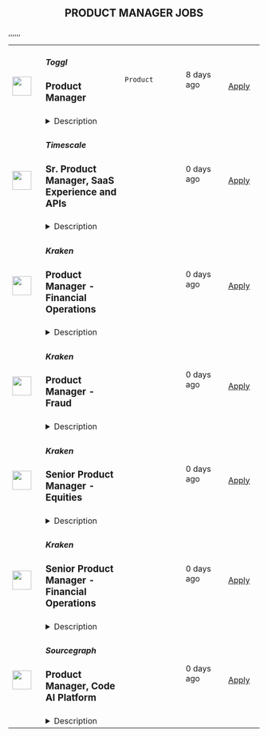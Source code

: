 <div align="center"><h2>PRODUCT MANAGER JOBS</h2></div><table><tr>
                <td width="100" height="100" rowspan="2">
                    <img src="https://wwr-pro.s3.amazonaws.com/logos/0074/7274/logo.gif" width="38px" height="auto">
                </td>
                <td width="300">
                    <h5>Toggl</h5>
                    <h3> Product Manager</h3>
                </td>
                <td width="300">
                    <code>Product</code>
                </td>
                <td width="200">
                <text>8 days ago</text>
                </td>
                <td width="100" rowspan="2">
                <a href="https://weworkremotely.com/remote-jobs/toggl-product-manager-3" align="right" target="_blank">Apply</a>
                </td>
            </tr>
            <tr>
                <td colspan="3">
                <details><summary>Description</summary>
                <img src="https://we-work-remotely.imgix.net/logos/0074/7274/logo.gif?ixlib=rails-4.0.0&w=50&h=50&dpr=2&fit=fill&auto=compress" />

<p>
  <strong>Headquarters:</strong> Tallinn, Estonia
    <br /><strong>URL:</strong> <a href="https://toggl.com/jobs/">https://toggl.com/jobs/</a>
</p>

<div>
<br>We are looking for a dedicated and passionate Product Manager who knows what it takes to scale-up a product used by millions of users all around the world.<br><br>
</div><div>
<br>The salary for this position is <strong>€55,000</strong> annually and we are committed to reviewing salaries every year based on company and individual performance.<br><br>
</div><div>
<br>You can work <strong>from anywhere in the world as long as your main location has ~4 hours overlap with the UTC+3 time zone.<br></strong><br>
</div><div>
<strong><br>About the Team<br></strong><br>
</div><div>We are a global team of 130+ awesome people working from over 40 countries around the globe. We hire globally, you work locally - in the heart of London, a beach outside of São Paulo, or a quiet village near Florence, the choice is yours. Every few months we travel to meet up somewhere in the world and spend some quality time together. We place a huge amount of trust in our people, and we measure the outcomes rather than the work itself. Our values fuel our results.<br><br>
</div><div>
<strong><br>The Role<br></strong><br>
</div><div>As a Product Manager in Toggl, you will play a critical role in one of the cross-functional teams within Toggl Track.</div><div>
<br>Your main responsibilities will be:</div><ul>
<li>Conducting user research, collecting and analyzing data, and deriving insights to inform product decisions and iterations</li>
<li>Translating customer needs and business requirements into clear and actionable user stories, product specifications, and wireframes</li>
<li>Working with developers and designers in the cross-functional team on conceptualizing your findings into deliverable iterations</li>
<li>Building and prioritizing the roadmap of a particular area of Toggl Track that you will be responsible for</li>
<li>Staying up-to-date with industry trends and competitor offerings</li>
</ul><div>
<strong><br>About You<br></strong><br>
</div><div>You will fit in well with our team if you:</div><ul>
<li>You have hands on agile experience with building SaaS products</li>
<li>You are a good team player, cooperative and can resolve potential conflicts productively</li>
<li>You have a healthy obsession with user journeys, product design and development</li>
<li>You are data-informed, have experience in setting up metrics to forecast and measure the impact of released features</li>
<li>You enjoy experimentation, know how to iterate quickly, knowing when to go deep with user research or A/B testing and when to rely on your product sense</li>
<li>You love collaborating with people from all disciplines, always try to look at the big picture and want to take ownership of your work</li>
<li>You are flexible, proactive and speak up when you see something wrong</li>
<li>You like transparency, openness, and asking questions, with excellent written and verbal English communication skills</li>
</ul><div><strong><br>Benefits</strong></div><ul>
<li>Freedom to choose when and how much you work - we only measure results</li>
<li>24 days of paid time off a year, plus your local holidays</li>
<li>In-person meetups for team-building (expenses covered)</li>
<li>4-6 weeks paid sabbatical (depending on the tenure)</li>
<li>Laptop budget up to €2,500 and it renews every 3 years</li>
<li>€2,000 budget to set up your home office, and additional €300 every year after 3 years of tenure</li>
<li>€250 per month for co-working space membership and/or internet service at home</li>
<li>€4,000 per year contribution to use for training, workshops, and conferences</li>
<li>€2,000 per year contribution for any equipment or services to improve and/or maintain your physical and mental health</li>
<li>Support for buying tools you need for doing your best work (even eyeglasses if you need a new pair)</li>
</ul>

<p><strong>To apply:</strong> <a href="https://weworkremotely.com/remote-jobs/toggl-product-manager-3">https://weworkremotely.com/remote-jobs/toggl-product-manager-3</a></p>

                </details>
                </td>
            </tr>,<tr>
                <td width="100" height="100" rowspan="2">
                    <img src="https://weworkremotely.com/assets/IsotypeV2-1ebe3dd57673f3e8d02b7490bc0faaef55d6a95d3a4aaf17298bd3ed503ae7fe.svg" width="38px" height="auto">
                </td>
                <td width="300">
                    <h5>LeadSimple, Inc.</h5>
                    <h3> Product Manager</h3>
                </td>
                <td width="300">
                    <code>Product</code>
                </td>
                <td width="200">
                <text>16 days ago</text>
                </td>
                <td width="100" rowspan="2">
                <a href="https://weworkremotely.com/remote-jobs/leadsimple-inc-product-manager" align="right" target="_blank">Apply</a>
                </td>
            </tr>
            <tr>
                <td colspan="3">
                <details><summary>Description</summary>
                

<p>
  <strong>Headquarters:</strong> Washington State, U.S.A.
    <br /><strong>URL:</strong> <a href="https://www.leadsimple.com/careers">https://www.leadsimple.com/careers</a>
</p>

<div>🚀 Want to join a team of A-players in an exciting, high-growth, entrepreneurial environment?</div><div><br></div><div>We’re a fast-growing team solving big problems in the property management industry. Bootstrapped and profitable since 2013, we're passionate about helping small businesses simplify growth, streamline operations, and deliver a great customer experience at scale.</div><div><br></div><div>Our products provide a powerful foundation for property management companies to take their businesses to the next level. Thousands of property managers rely on us for their day-to-day operations and we’re only getting started.<br><br>
</div><div>We want to increase the throughput of great ideas through the organization and into customers’ hands. We are driven, disciplined, clear-eyed about tradeoffs, and committed to moving fast <em>without</em> breaking things. Your mission, should you choose to accept it, is to maximize the value we’re delivering to customers, by discovering and validating the best approach to each problem, and designing a great solution we can build in a short amount of time. We follow the <a href="https://basecamp.com/shapeup">Shape Up Process</a>, with influences from Marty Cagan (Silicon Valley Product Group) and the Lean Startup movement. If this excites you, let’s talk!<br><br>
</div><div>
<br><strong>Role Summary <br></strong><br>
</div><div>The Product Manager’s primary mission is to help ensure that we deliver valuable solutions to customers. They lead discovery and delivery on prioritized problems, working closely with design, engineering, success, sales, and marketing to craft high impact features and customer experiences. They work in an empowered and collaborative environment to define scope, meet timelines and achieve business results. They contribute to defining the product vision, mentoring the team, improving approaches for product discovery, and ensuring that the product supports the company’s overall strategy and goals.</div><div>
<br><br><strong>Ideal Candidate Has Experience In<br></strong><br>
</div><div>
<strong><br>Discovery<br></strong><br>
</div><ul>
<li>Customer Interviews (Problem interviews, Solution interviews, Usability Testing)</li>
<li>Customer Journey Maps</li>
<li>Use Cases</li>
<li>Customer Segmentation</li>
<li>User Story Mapping</li>
</ul><div><br></div><div><strong>Frameworks &amp; Mental Models</strong></div><ul>
<li>Opportunity Solution Trees</li>
<li>Problem space vs. Solution space</li>
<li>Design Thinking</li>
<li>JTBD + 4 Forces</li>
<li>Magic Moments</li>
<li>Business Model Canvas</li>
<li>BJ Fogg Behavior Model</li>
<li>MECE</li>
</ul><div><br></div><div><strong>Systems Thinking</strong></div><ul>
<li>Leading vs Lagging Indicators</li>
<li>Funnels</li>
<li>Behavioral Loops</li>
<li>Unit Economics</li>
<li>Bottlenecks &amp; Constraints</li>
</ul><div><br></div><div><strong>Prioritization</strong></div><ul>
<li>Identifies biggest risks</li>
<li>Categorizes risks into Viable, Valuable, Feasible, Usable</li>
<li>Quickly answers Critical Questions</li>
</ul><div><br></div><div><strong>Prototyping</strong></div><ul>
<li>Facilitates Workshops</li>
<li>Mockups</li>
<li>Design Sprints</li>
<li>Collaborates well with Designers &amp; Engineers</li>
</ul><div><br></div><div><strong>Experimentation</strong></div><ul>
<li>Experiment Design &amp; Failure Criteria</li>
<li>Feature Flags</li>
<li>Alpha/Beta Release Cycles</li>
</ul><div><br></div><div><strong>Data &amp; Technical Skills</strong></div><ul>
<li>Cohort Analysis</li>
<li>SQL</li>
<li>Data Analysis</li>
<li>Events (Segment.io)</li>
<li>Formulas &amp; Calculations</li>
</ul><div><br></div><div>
<br><strong>Expectations for your first 90 days:<br></strong><br>
</div><ul>
<li>Develop a solid grasp of our product lines, feature sets, value proposition, business model, pricing, product development process, and document this for the benefit of future product team members.</li>
<li>Can articulate our target customers, product areas and business model</li>
<li>Listens to or conducts 10 customer interviews</li>
<li>Updates Employee Onboarding Process</li>
<li>Become an authority on your product area, its current capabilities, customer problems, and begins shaping solutions.</li>
<li>Shaped 3 pitches to product area</li>
<li>Develop product pitches for the current quarter and lead Betting Table exercise to greenlight work.</li>
<li>Presents pitches to product leadership</li>
<li>Pitches are greenlit</li>
<li>Lead delivery efforts on approved pitches</li>
<li>Earned the respect of their team</li>
<li>Customers are happy about the changes shipped</li>
</ul><div><br></div><div>
<br><strong>Perks</strong>:<br><br>
</div><ul>
<li>Monthly Friday Free Day</li>
<li>Company Holidays</li>
<li>Paid Time Off (in addition to the above)</li>
<li>Monthly Healthcare Allowance</li>
<li>Yearly Vacation Allowance</li>
<li>Fun and busy work environment with smart, caring people</li>
<li>Location independence (must align within a few hours of US Pacific Time Zone)</li>
<li>Mission driven company and values-based culture<br><br>
</li>
</ul><div>
<br><strong>Please only apply if you:<br></strong><br>
</div><ul>
<li>Embrace learning new technology </li>
<li>Learn fast</li>
<li>Communicate crisply</li>
<li>Proactively seek solutions</li>
<li>Own the outcome</li>
<li>Bring an optimistic “can do” attitude</li>
<li>Supply your own internet and smartphone</li>
<li>3 years demonstrated success in similar role:</li>
<li>PM on 2 successful SaaS products (work sample required)</li>
<li>Bachelor's Degree (preferred)</li>
<li>Have B2B SaaS experience (preferred)</li>
<li>Experience in ShapeUp not required, but beneficial</li>
<li>Prototype, Pitch, or Project Delivery Plan examples may be requested<br><br>
</li>
</ul><div><br></div><div>We have an amazing team of A-Players and we’re ready to add more! Selected candidates might have written assessments and multiple interviews with different people. We’ll do whatever it takes to get the right person in the right seat.</div><div><br></div><div>If you think you would thrive in the above environment and make an impact for our customers, we’d love to talk to you!</div><div>
<br><br>
</div><div><strong>In summary...</strong></div><div><br></div><div><em>You can do it in an office</em></div><div><em>You can do it from home</em></div><div><em>We really don’t care</em></div><div><em>As long as it’s known 👇</em></div><div><br></div><div><em>What matters is this…</em></div><div><em>When the chips are down</em></div><div><em>And your back is against the wall</em></div><div><em>Can we count on you to make the right call?</em></div><div><br></div><div><em>Judgment, intuition, or care by another name</em></div><div><em>We call it “Owning The Outcome” - because it really is the whole game</em></div><div><em>Have the customers back, and they will treat you the same</em></div><div><br></div><div><em>If you can do that</em></div><div><em>Then we’re birds of the same feather</em></div><div><em>So come join our team and we’ll make music together.</em></div><div>
<br><br>
</div>

<p><strong>To apply:</strong> <a href="https://weworkremotely.com/remote-jobs/leadsimple-inc-product-manager">https://weworkremotely.com/remote-jobs/leadsimple-inc-product-manager</a></p>

                </details>
                </td>
            </tr>,<tr>
                <td width="100" height="100" rowspan="2">
                    <img src="https://wwr-pro.s3.amazonaws.com/logos/0071/4151/logo.gif" width="38px" height="auto">
                </td>
                <td width="300">
                    <h5>A.Team</h5>
                    <h3> Senior Independent Product Manager/Product Designer ($110-$190/hr)</h3>
                </td>
                <td width="300">
                    <code>Product</code>
                </td>
                <td width="200">
                <text>646 days ago</text>
                </td>
                <td width="100" rowspan="2">
                <a href="https://weworkremotely.com/remote-jobs/a-team-senior-independent-product-manager-product-designer-110-190-hr" align="right" target="_blank">Apply</a>
                </td>
            </tr>
            <tr>
                <td colspan="3">
                <details><summary>Description</summary>
                <img src="https://we-work-remotely.imgix.net/logos/0071/4151/logo.gif?ixlib=rails-4.0.0&w=50&h=50&dpr=2&fit=fill&auto=compress" />

<p>
  <strong>Headquarters:</strong> NYC, SF, and TLV
    <br /><strong>URL:</strong> <a href="https://build.a.team/wwrfastrackreferral">https://build.a.team/wwrfastrackreferral</a>
</p>

<div>
<a href="https://build.a.team/wwrproductmgrfasttrack">A·Team</a> is a VC-backed, stealth, application-only home on the internet for Senior Product Managers &amp; Product Designers (along with developers &amp; UX/UI folks) to team up with the best companies on their next big thing. <br><br>After talking with hundreds of independent engineers, designers, and product folks, we heard over and over that finding vetted, high-quality, consistent clients is hard, and projects are often too small to be rewarding. A·Team matches small teams of the most talented builders in the world with companies backed by a16z, YC, Softbank, General Catalyst, etc. on a contract basis for many of their most important initiatives. We quietly launched in May 2020, and have helped A·Teamers earn $11.4+ million since.<br><br>As part of A·Team, you can expect:</div><ul>
<li>
<strong>High-paying, meaningful client missions (where you'd lead Product) with the most audacious companies</strong> sent your way; generally $110-$190/hr, with vetted, fascinating clients doing work that matters. We're picky about who we partner with; new clients only come in via trusted referral. We've worked with Lyft, McGraw Hill, ClearCo, irl.com, the former CEO of Waze, the leading vaccine production software, several new unicorns we can't say here, and dozens of startups backed by a16z/YC/Softbank/etc.</li>
<li>
<strong>Work alongside friends old &amp; new: </strong>our niche is small/diverse product teams, since clients with larger budgets and higher-impact work tell us they want teams, not individuals. Of course, we keep friends together whenever we can.</li>
<li>
<strong>Full autonomy:</strong> say "no" to things that don't excite you. The most talented builders often juggle a few things at once, so there's never pressure to join an A·Team mission if you don't have the bandwidth. If we're no longer a fit, it's easy to leave or pause too. </li>
<li>
<strong>Small, curated, off-the-record gatherings:</strong> for conversations hard to have elsewhere. Long-term, we're creating micro-communities for the world's top builders to become friends around the things they care about.</li>
<li>
<strong>Keep 100% of what you earn: </strong>if you charge $130/hr, you get $130/hr. A·Team makes money by charging a small, flat, transparent platform fee on <em>top</em> of your rate.</li>
</ul><div>
<br><strong>How to apply:<br></strong>Go here: <a href="https://build.a.team/wwrproductmgrfasttrack">https://build.a.team/wwrproductmgrfasttrack</a> + mention WWR under how you heard about A·Team. No resume or cover letter needed; we respect your time so the application is short. We're also much more interested in seeing what you've made, and excited to chat more if there’s a fit.<br><strong><br>What you’ll do:</strong>
</div><ul>
<li>Once part of A.Team, you’ll regularly be invited to be the lead Product manager/designer for impactful missions that match your interests, which you can accept or decline. Take your pick from early-stage incubations with world-class founders, to fast-growing super-funded companies, to old-school non-tech incumbents looking to build as a tech giant would.</li>
<li>Missions usually involve building an ambitious piece of software from 0 to 1 as part of a small 3-4 person team. </li>
<li>You’ll be paid to scope it out, give the client options, guide strategy, and execute on the selected solution. Sometimes the client has a clear vision, sometimes not; which is why A.Team builders tend to be senior folks who can work together to find the right direction. </li>
</ul><div>
<br><strong>Who A</strong>·<strong>Team is for:</strong>
</div><ul>
<li>Senior Product Managers/Designers who left large companies and high-growth startups to pursue their craft with autonomy.</li>
<li>Those who prefer consistent contract work over a full-time role, who want to create a variety of new products alongside other top-tier builders.</li>
<li>The majority of A.Teamers spend most of their time doing independent work, but a sizeable percentage are either employed full-time (but testing out client work), bootstrapping a side project, or looking for their next big thing.</li>
</ul><div>
<br><strong>Who A</strong>·<strong>Team is </strong><strong><em>not</em></strong><strong> for:</strong>
</div><ul>
<li>People looking for small gigs.</li>
<li>Folks looking to build simple wordpress/wix/squarespace-style websites.</li>
<li>Those still early in their careers and recent university/bootcamp grads (at least not yet).</li>
</ul><div>
<br><strong>Our long-term vision:<br></strong><a href="https://build.a.team/wwrproductmgrfasttrack"><span>A·Team</span></a> is a new type of company for a new kind of independent software builders. We call them "unhirables": people who traditional companies couldn’t hire full-time even if they wanted to, but who want to do their most meaningful work with their favorite people in small, autonomous, distributed expert teams. </div><div>
<br>To help us secure amazing missions, we raised $5 million+ (not public, yet) from NFX, Village Global, and Box Group, along with the former CEO of Upwork, the founders of Fiverr and Lemonade, Apple's Global Head of Recruiting, YC Partner Aaron Harris, Wharton's Adam Grant, and Duke's Dan Ariely.</div>

<p><strong>To apply:</strong> <a href="https://weworkremotely.com/remote-jobs/a-team-senior-independent-product-manager-product-designer-110-190-hr">https://weworkremotely.com/remote-jobs/a-team-senior-independent-product-manager-product-designer-110-190-hr</a></p>

                </details>
                </td>
            </tr>,<tr>
                <td width="100" height="100" rowspan="2">
                    <img src="https://pbs.twimg.com/profile_images/1542681228666671107/L5LYJLAD_400x400.png" width="38px" height="auto">
                </td>
                <td width="300">
                    <h5>Timescale</h5>
                    <h3>Senior Product Manager, Data Tiering</h3>
                </td>
                <td width="300">
                    <code></code>
                </td>
                <td width="200">
                <text>0 days ago</text>
                </td>
                <td width="100" rowspan="2">
                <a href="https://www.timescale.com/careers/6886757002?gh_jid=6886757002" align="right" target="_blank">Apply</a>
                </td>
            </tr>
            <tr>
                <td colspan="3">
                <details><summary>Description</summary>
                &lt;p&gt;Timescale is looking for an experienced &lt;strong&gt;Senior Product Manager&lt;/strong&gt; with a track record of success shipping SaaS products.&lt;/p&gt;
&lt;ul&gt;
&lt;li&gt;Excited by the promise of combining databases with the unlimited scalability of cloud object storage? Structured data lake meets relational databases?&amp;nbsp;&amp;nbsp;&lt;/li&gt;
&lt;li&gt;Have a vision for the future of cloud data analytics?&amp;nbsp;&lt;/li&gt;
&lt;li&gt;Are you passionate about helping developers build the next generation of cloud applications?&amp;nbsp;&lt;/li&gt;
&lt;li&gt;Feel at home working with both highly technical engineers and product designers?&lt;/li&gt;
&lt;/ul&gt;
&lt;p&gt;This is a unique opportunity to help us build the future of our database cloud, combining TimescaleDB with the unlimited scalability of cloud-native storage. You will have significant strategic and tactical responsibilities for defining the positioning and messaging, driving demand and adoption, and iterating on improving &lt;a href=&quot;https://www.timescale.com/blog/scaling-postgresql-with-amazon-s3-an-object-storage-for-low-cost-infinite-database-scalability/&quot;&gt;Data Tiering&lt;/a&gt;, our newest product for Timescale.&lt;/p&gt;
&lt;p&gt;If you have experience in product management and want to have a direct and immediate impact on a fast-growing startup serving developers worldwide, then this is the role for you.&lt;/p&gt;
&lt;p&gt;&lt;em&gt;Timescale is a fully-remote company with team members around the world, and English language fluency is a requirement. To better coordinate with their teams, the preferred candidate for this role will have working hours in EST or CET.&amp;nbsp;&lt;/em&gt;&lt;/p&gt;
&lt;p&gt;&lt;strong&gt;Responsibilities:&lt;/strong&gt;&lt;/p&gt;
&lt;ul&gt;
&lt;li&gt;Develop a deep understanding of our customers and their problems, the competitive landscape, and market trends.&amp;nbsp;&amp;nbsp;&amp;nbsp;&lt;/li&gt;
&lt;li&gt;Craft a quarterly and annual product strategy and roadmap in concert with other product managers, customers, engineering, design, and go-to-market teams. Create differentiation for Timescale Cloud.&lt;/li&gt;
&lt;li&gt;Perform product discovery, gather and document requirements and feedback from customers, community users, and internal stakeholders, and find innovative solutions to complex problems.&lt;/li&gt;
&lt;li&gt;Help our product designers build beautiful, intuitive data product experiences.&lt;/li&gt;
&lt;li&gt;Own execution and delivery of new product features end-to-end.&lt;/li&gt;
&lt;li&gt;Measure adoption of the product, run experiments, collect customer feedback regularly, and adjust plans as needed. Use data to support your decisions.&lt;/li&gt;
&lt;li&gt;Work with go-to-market teams on messaging, positioning, and launch activities.&lt;/li&gt;
&lt;li&gt;Help support customer engagements and participate in sales enablement activities within the company.&lt;/li&gt;
&lt;li&gt;Serve as the connective tissue between engineering, design, marketing, customer care, and other stakeholders, proactively communicating product questions and decisions.&lt;/li&gt;
&lt;li&gt;Mentor other product managers in the team, helping them develop their skills and progress in their careers.&lt;/li&gt;
&lt;/ul&gt;
&lt;p&gt;&lt;strong&gt;Requirements:&lt;/strong&gt;&lt;/p&gt;
&lt;ul&gt;
&lt;li&gt;5+ years of proven track record in product management, with at least 3+ years of experience on SaaS products.&lt;/li&gt;
&lt;li&gt;Strong understanding of cloud-native infrastructure architectures. Experience with databases or other technical products with high scale, high performance needs.&amp;nbsp;&lt;/li&gt;
&lt;li&gt;Excellent written and verbal communication and the ability to explain complex technical design in 20 seconds or 20 minutes, depending on the audience and goals.&lt;/li&gt;
&lt;li&gt;Ability to combine data-driven approaches with strong user empathy to figure out what/when/why to ship - we’re building a platform for &lt;strong&gt;millions of users&lt;/strong&gt;, and there is lots to do!&amp;nbsp;&lt;/li&gt;
&lt;li&gt;Excited by ambiguous and vague problem definitions and the ability to refine them into an actionable plan.&lt;/li&gt;
&lt;li&gt;Strong sense of ownership and problem-solving skills - Timescale is moving fast, and so should you. Trying things, making mistakes, and quickly improving are in our DNA.&lt;/li&gt;
&lt;li&gt;Comfortable engaging and working in the open with developer communities.&lt;/li&gt;
&lt;li&gt;Computer Science or technical degree preferred, or prior technical development experience.&lt;/li&gt;
&lt;/ul&gt;
&lt;p&gt;R.2423&lt;/p&gt;
                </details>
                </td>
            </tr>,<tr>
                <td width="100" height="100" rowspan="2">
                    <img src="https://pbs.twimg.com/profile_images/1542681228666671107/L5LYJLAD_400x400.png" width="38px" height="auto">
                </td>
                <td width="300">
                    <h5>Timescale</h5>
                    <h3>Sr. Product Manager, SaaS Experience and APIs</h3>
                </td>
                <td width="300">
                    <code></code>
                </td>
                <td width="200">
                <text>0 days ago</text>
                </td>
                <td width="100" rowspan="2">
                <a href="https://www.timescale.com/careers/6730610002?gh_jid=6730610002" align="right" target="_blank">Apply</a>
                </td>
            </tr>
            <tr>
                <td colspan="3">
                <details><summary>Description</summary>
                &lt;p&gt;&lt;span style=&quot;font-weight: 400;&quot;&gt;Timescale🐯 is looking for an experienced&lt;/span&gt;&lt;strong&gt; Senior Product Manager&lt;/strong&gt;&lt;span style=&quot;font-weight: 400;&quot;&gt; with a track record of successfully shipping SaaS products.&lt;/span&gt;&lt;/p&gt;
&lt;p&gt;&lt;span style=&quot;font-weight: 400;&quot;&gt;This is an exciting opportunity to help build the next great cloud-native database by helping developers easily adopt it and integrate it into their workflows. You will have product responsibilities for a number of capabilities, including sign-up, database service management, account management, billing, and APIs.&lt;/span&gt;&lt;/p&gt;
&lt;p&gt;&lt;span style=&quot;font-weight: 400;&quot;&gt;We need you to help us execute tactically and move strategically to meet our ambitious goals and build the next great database cloud. If you have experience in product management and want a role where you can directly and immediately impact a fast-growing startup serving developers worldwide, then this is the role for you.&lt;/span&gt;&lt;/p&gt;
&lt;p&gt;&lt;em&gt;&lt;span style=&quot;font-weight: 400;&quot;&gt;Timescale is a fully-remote company with team members worldwide, and English language fluency is required. To better coordinate with their teams, the preferred candidate for this role will have working hours in European or East Coast American time zones.&lt;/span&gt;&lt;/em&gt;&lt;/p&gt;
&lt;p&gt;&lt;strong&gt;Responsibilities:&lt;/strong&gt;&lt;/p&gt;
&lt;ul&gt;
&lt;li style=&quot;font-weight: 400;&quot;&gt;&lt;span style=&quot;font-weight: 400;&quot;&gt;Develop a deep understanding of our customers and their problems, the competitive landscape, and market trends.&amp;nbsp;&amp;nbsp;&lt;/span&gt;&lt;/li&gt;
&lt;li style=&quot;font-weight: 400;&quot;&gt;&lt;span style=&quot;font-weight: 400;&quot;&gt;Craft a quarterly and annual product strategy and roadmap in concert with other product managers, customers, engineering, design, and go-to-market teams. Create differentiation for Timescale Cloud.&lt;/span&gt;&lt;/li&gt;
&lt;li style=&quot;font-weight: 400;&quot;&gt;&lt;span style=&quot;font-weight: 400;&quot;&gt;Perform product discovery, gather and document requirements and feedback from customers, community users, and internal stakeholders, and find innovative solutions to complex problems.&lt;/span&gt;&lt;/li&gt;
&lt;li style=&quot;font-weight: 400;&quot;&gt;&lt;span style=&quot;font-weight: 400;&quot;&gt;Own execution and delivery of new product features end-to-end.&lt;/span&gt;&lt;/li&gt;
&lt;li style=&quot;font-weight: 400;&quot;&gt;&lt;span style=&quot;font-weight: 400;&quot;&gt;Measure adoption of the product, run experiments, collect customer feedback regularly, and adjust plans as needed. Use data to support your decisions.&lt;/span&gt;&lt;/li&gt;
&lt;li style=&quot;font-weight: 400;&quot;&gt;&lt;span style=&quot;font-weight: 400;&quot;&gt;Work with go-to-market teams on messaging, positioning, and launch activities.&lt;/span&gt;&lt;/li&gt;
&lt;li style=&quot;font-weight: 400;&quot;&gt;&lt;span style=&quot;font-weight: 400;&quot;&gt;Help support customer engagements and participate in sales enablement activities within the company.&lt;/span&gt;&lt;/li&gt;
&lt;li style=&quot;font-weight: 400;&quot;&gt;&lt;span style=&quot;font-weight: 400;&quot;&gt;Serve as the connective tissue between engineering, design, marketing, customer care, and other stakeholders, proactively communicating product questions and decisions.&lt;/span&gt;&lt;/li&gt;
&lt;li style=&quot;font-weight: 400;&quot;&gt;&lt;span style=&quot;font-weight: 400;&quot;&gt;Mentor other product managers in the team, helping them develop their skills and progress in their careers.&lt;/span&gt;&lt;/li&gt;
&lt;/ul&gt;
&lt;p&gt;&lt;strong&gt;Requirements:&lt;/strong&gt;&lt;/p&gt;
&lt;ul&gt;
&lt;li style=&quot;font-weight: 400;&quot;&gt;&lt;span style=&quot;font-weight: 400;&quot;&gt;5+ years of proven track record in product management, &lt;/span&gt;&lt;span style=&quot;font-weight: 400;&quot;&gt;with at least 3+ years of experience on SaaS products.&lt;/span&gt;&lt;/li&gt;
&lt;li style=&quot;font-weight: 400;&quot;&gt;&lt;span style=&quot;font-weight: 400;&quot;&gt;Excellent written and verbal communication and the ability to explain complex technical design in 20 seconds or 20 minutes, depending on the audience and goals.&lt;/span&gt;&lt;/li&gt;
&lt;li style=&quot;font-weight: 400;&quot;&gt;&lt;span style=&quot;font-weight: 400;&quot;&gt;Ability to combine data-driven approaches with strong user empathy to figure out what/when/why to ship - we’re building a platform for millions of users, and there is lots to do!&amp;nbsp;&lt;/span&gt;&lt;/li&gt;
&lt;li style=&quot;font-weight: 400;&quot;&gt;&lt;span style=&quot;font-weight: 400;&quot;&gt;Excited by ambiguous and vague problem definitions and the ability to refine them into an actionable plan.&lt;/span&gt;&lt;/li&gt;
&lt;li style=&quot;font-weight: 400;&quot;&gt;&lt;span style=&quot;font-weight: 400;&quot;&gt;Strong sense of ownership and problem-solving skills - Timescale is moving fast, and so should you. Trying things, making mistakes, and quickly improving are in our DNA.&lt;/span&gt;&lt;/li&gt;
&lt;li style=&quot;font-weight: 400;&quot;&gt;&lt;span style=&quot;font-weight: 400;&quot;&gt;Comfortable engaging and working in the open with developer communities.&lt;/span&gt;&lt;/li&gt;
&lt;li style=&quot;font-weight: 400;&quot;&gt;&lt;span style=&quot;font-weight: 400;&quot;&gt;Computer Science or technical degree preferred, or prior technical development experience.&lt;/span&gt;&lt;/li&gt;
&lt;/ul&gt;
                </details>
                </td>
            </tr>,<tr>
                <td width="100" height="100" rowspan="2">
                    <img src="https://pbs.twimg.com/profile_images/1306325743580848130/mk0qvsZ9_400x400.jpg" width="38px" height="auto">
                </td>
                <td width="300">
                    <h5>Kraken</h5>
                    <h3>Product Manager - Financial Operations</h3>
                </td>
                <td width="300">
                    <code></code>
                </td>
                <td width="200">
                <text>0 days ago</text>
                </td>
                <td width="100" rowspan="2">
                <a href="https://jobs.lever.co/kraken/b7da1cb6-6f7c-428a-b33c-a8b5aaf8e73f" align="right" target="_blank">Apply</a>
                </td>
            </tr>
            <tr>
                <td colspan="3">
                <details><summary>Description</summary>
                <div class="section page-centered" data-qa="job-description"><div><b style="font-size: 18pt">Building the Internet of Money&nbsp;</b></div><div><br></div><div>Our Krakenites are a world-class team with crypto conviction, united by our desire to discover and unlock the potential of crypto and blockchain technology.</div><div><br></div><div>What makes us different? Kraken is a mission-focused company rooted in crypto values. As a Krakenite, you’ll join us on our mission to accelerate the global adoption of crypto, so that everyone can achieve financial freedom and inclusion. For over a decade, Kraken’s focus on our mission and crypto ethos has attracted many of the most talented crypto experts in the world.</div><div><br></div><div>Before you apply, please read the&nbsp;<a href="https://www.kraken.com/culture" class="postings-link">Kraken Culture</a>&nbsp;page to learn more about our internal culture, values, and mission.</div><div><br></div><div>As a fully remote company, we have Krakenites in 60+ countries who speak over 50 languages. Krakenites are industry pioneers who develop premium crypto products for experienced traders, institutions, and newcomers to the space. Kraken is committed to industry-leading security, crypto education, and world-class client support through our products like&nbsp;<a href="https://pro.kraken.com/" class="postings-link">Kraken Pro</a>,&nbsp;<a href="https://www.kraken.com/en-us/nft" class="postings-link">Kraken NFT</a>, and&nbsp;<a href="https://cryptowat.ch/" class="postings-link">Cryptowatch</a>.</div><div><br></div><div>Become a Krakenite and build the internet of money!</div><div><br></div><div><b style="font-size: 24px">Proof of work</b></div><div><br></div><div><b style="font-size: 18px">The team</b></div><div><br></div><div>The Financial Operations Product Group is responsible for the design, development, implementation, and operation of the firm’s next-generation middle and back office transaction processing systems. The Financial Operations Product Group collaborates with product, finance, and operations groups across the firm to ensure efficient and accurate processing of all of the firm’s digital asset transactions. The ideal candidate has experience at a crypto-exchange, clearing or self-clearing broker-dealer.&nbsp; They have a background in middle and/or back-office operations, are data-driven, technically adept and have a proven track record of product management achievement.&nbsp;</div><div><br></div><div>The successful candidate thrives in a fast-paced, collaborative, process-driven environment and is able to adapt and adjust plans on-the-fly. This position requires interaction with a wide variety of internal stakeholders at various levels of the organization. </div></div><div class="section page-centered"><div><h3>The Opportunity</h3><ul class="posting-requirements plain-list"><ul><li>Conduct business analysis of existing accounting, clearance and settlement processes, procedures, and policies</li><li>Develop comprehensive solutions to drive product development</li><li>Write technical PRDs, manage backlogs, and effectively prioritize new features vs. tech debt</li><li>Develop product documentation including specifications, wireframes, site-maps, and process flows</li><li>Collaborate cross-functionally with engineering, accounting, finance, and operations to develop and steer product strategy, roadmaps, and business plans</li><li>Work closely with key stakeholders to define and develop detailed product and business requirements</li><li>Perform User Acceptance Testing and ensure requirements are understood and implemented as requested</li><li>Evangelize the power of analytics and experimentation in building a data-driven organization</li><li>Facilitate communication across all project phases and proactively alert management of changes to scope, timelines and resources</li></ul></ul></div></div><div class="section page-centered"><div><h3>Skills you should HODL</h3><ul class="posting-requirements plain-list"><ul><li>7+ years experience in fintech or financial services as business analyst, product manager or project manager</li><li>Experience at a crypto-exchange, clearing or self-clearing broker-dealer and a background in middle and/or back-office operations</li><li>Experience with brokerage operations and accounting and the transaction lifecycle from order execution though clearance and settlement to final custody</li><li>Intellectual curiosity, honesty, and humility. Desire to learn new skills and also share expertise</li><li>Solution oriented, highly-motivated and proactive self-starter with first-principles thinking</li><li>Macro-to-micro versatility: strategic mindset coupled with obsessive attention to detail</li><li>Well-rounded interpersonal skills, and ability to interact with diverse personalities</li><li>Outstanding organizational and communication skills and the ability to balance multiple priorities</li><li>Experience and knowledge of cryptocurrency is preferred. Interest and enthusiasm for cryptocurrency is a requirement</li></ul></ul></div></div><!--[2022-11-28] [GOLD-2535] Remove payTransparencyV1 when feature flag is fully removed--><div class="section page-centered" data-qa="closing-description"><div><span style="font-size: 16px">Location Tagging: #EU #US #CANADA #LI-Remote</span></div><div><br></div><div>Kraken is powered by people from around the world and we celebrate all Krakenites for their diverse talents, backgrounds, contributions and unique perspectives. We hire strictly based on merit, meaning we seek out the candidates with the right abilities, knowledge, and skills considered the most suitable for the job. We encourage you to apply for roles where you don't fully meet the listed requirements, especially if you're passionate or knowledgable about crypto!</div><div><br></div><div>As an equal opportunity employer, we don’t tolerate discrimination or harassment of any kind. Whether that’s based on race, ethnicity, age, gender identity, citizenship, religion, sexual orientation, disability, pregnancy, veteran status or any other protected characteristic as outlined by federal, state or local laws.&nbsp;</div><div><br></div><div><b style="font-size: 18px">Stay in the know</b></div><div><br></div><div><a href="https://twitter.com/krakenfx" class="postings-link">Follow us on Twitter</a></div><div><a href="https://blog.kraken.com/#:~:text=Enter%20your%20email%20address" class="postings-link">Learn on the Kraken Blog</a></div><div><a href="https://www.linkedin.com/company/kraken-exchange/" class="postings-link">Connect on LinkedIn</a></div></div><div class="section page-centered last-section-apply" data-qa="btn-apply-bottom"><a class="postings-btn template-btn-submit hex-color" data-qa="show-page-apply" href="https://jobs.lever.co/kraken/b7da1cb6-6f7c-428a-b33c-a8b5aaf8e73f/apply">Apply for this job</a></div>
                </details>
                </td>
            </tr>,<tr>
                <td width="100" height="100" rowspan="2">
                    <img src="https://pbs.twimg.com/profile_images/1306325743580848130/mk0qvsZ9_400x400.jpg" width="38px" height="auto">
                </td>
                <td width="300">
                    <h5>Kraken</h5>
                    <h3>Product Manager - Fraud</h3>
                </td>
                <td width="300">
                    <code></code>
                </td>
                <td width="200">
                <text>0 days ago</text>
                </td>
                <td width="100" rowspan="2">
                <a href="https://jobs.lever.co/kraken/89e2cd53-1d44-4125-bf2c-adebc549ba74" align="right" target="_blank">Apply</a>
                </td>
            </tr>
            <tr>
                <td colspan="3">
                <details><summary>Description</summary>
                <div class="section page-centered" data-qa="job-description"><div><b style="font-size: 18pt">Building the Internet of Money&nbsp;</b></div><div><br></div><div>Our Krakenites are a world-class team with crypto conviction, united by our desire to discover and unlock the potential of crypto and blockchain technology.</div><div><br></div><div>What makes us different? Kraken is a mission-focused company rooted in crypto values. As a Krakenite, you’ll join us on our mission to accelerate the global adoption of crypto, so that everyone can achieve financial freedom and inclusion. For over a decade, Kraken’s focus on our mission and crypto ethos has attracted many of the most talented crypto experts in the world.</div><div><br></div><div>Before you apply, please read the&nbsp;<a href="https://www.kraken.com/culture" class="postings-link">Kraken Culture</a>&nbsp;page to learn more about our internal culture, values, and mission.</div><div><br></div><div>As a fully remote company, we have Krakenites in 60+ countries who speak over 50 languages. Krakenites are industry pioneers who develop premium crypto products for experienced traders, institutions, and newcomers to the space. Kraken is committed to industry-leading security, crypto education, and world-class client support through our products like&nbsp;<a href="https://pro.kraken.com/" class="postings-link">Kraken Pro</a>,&nbsp;<a href="https://www.kraken.com/en-us/nft" class="postings-link">Kraken NFT</a>, and&nbsp;<a href="https://cryptowat.ch/" class="postings-link">Cryptowatch</a>.</div><div><br></div><div>Become a Krakenite and build the internet of money!</div><div><br></div><div><b style="font-size: 24px">Proof of work</b></div><div><br></div><div><b style="font-size: 18px">The team</b></div><div><br></div><div><span style="font-size: 11pt">The Fraud Team at Kraken is focused on ensuring the funds that our customers deposit are not fraudulent.&nbsp;The product role is responsible for ensuring our deposit products are secured with state of the fraud detection tools and our fraud ops team has the tools they need to complete a fraud review quickly and accurately.&nbsp;The product role is responsible for developing and executing on a fraud roadmap by developing requirements from stakeholders and prioritizing the work with engineering teams.</span></div></div><div class="section page-centered"><div><h3>The Opportunity</h3><ul class="posting-requirements plain-list"><ul><li>Discovery, development, and ongoing improvement of tools for fraud KPI monitoring</li><li>Discovery, development, and ongoing improvement of case management capabilities for Fraud Ops</li><li>Definition of metrics to be used for sizing of the product impact</li><li>Drive development of the overall risk &amp; fraud product strategy, roadmap, and implementation phases for the areas of responsibility</li><li>Extensive knowledge of fraud tools and fraud process flows</li><li>Maintain market and competitor insights across the industry</li><li>Work closely with client-facing personnel and key stakeholders</li><li>Plan relevant testing, perform rollout planning and execution</li><li>Evangelize the power of analytics and experimentation in building a data-driven organization</li><li>Evaluate new product opportunities and bring forward proposals for improvement</li><li>Develop product documentation including specifications, wireframes, and process flows</li><li>Facilitate communication across all project phases and proactively alert management of changes to scope, timelines and resources</li></ul></ul></div></div><div class="section page-centered"><div><h3>Skills you should HODL</h3><ul class="posting-requirements plain-list"><ul><li>Intimate knowledge of risk &amp; fraud patterns, mitigation strategies</li><li>Experience building, using, or selling systems for improving case workflows</li><li>Understanding of the compliance and legal implications of fraudulent activities</li><li>Extensive knowledge of fraud tools and fraud process flowsKnowledge of the technical aspects of large scale risk &amp; fraud systems</li><li>3-5 years of relevant product management experience</li><li>Knowledge of the cryptocurrency exchange space</li><li>Expertise in data gathering and quantitative analysis</li><li>Solution oriented, highly-motivated and proactive self-starter&nbsp;</li><li>Strong grasp of information architecture and user experience best practices&nbsp;</li><li>Macro-to-micro versatility: strategic mindset coupled with a keen attention to detail&nbsp;</li><li>Well-rounded interpersonal skills, and experience interacting with diverse personalities&nbsp;</li><li>Deep understanding of project management principles and best practices&nbsp;</li><li>Exceptional communication and presentation skills&nbsp;</li><li>Prior crypto, trading, gaming, banking or risk relevant experience is required</li></ul></ul></div></div><!--[2022-11-28] [GOLD-2535] Remove payTransparencyV1 when feature flag is fully removed--><div class="section page-centered" data-qa="closing-description"><div>Location Tagging: #EU #US #CANADA  #LI-Remote</div><div><br></div><div>Kraken is powered by people from around the world and we celebrate all Krakenites for their diverse talents, backgrounds, contributions and unique perspectives. We hire strictly based on merit, meaning we seek out the candidates with the right abilities, knowledge, and skills considered the most suitable for the job. We encourage you to apply for roles where you don't fully meet the listed requirements, especially if you're passionate or knowledgable about crypto!</div><div><br></div><div>As an equal opportunity employer, we don’t tolerate discrimination or harassment of any kind. Whether that’s based on race, ethnicity, age, gender identity, citizenship, religion, sexual orientation, disability, pregnancy, veteran status or any other protected characteristic as outlined by federal, state or local laws.&nbsp;</div><div><br></div><div><b style="font-size: 18px">Stay in the know</b></div><div><br></div><div><a href="https://twitter.com/krakenfx" class="postings-link">Follow us on Twitter</a></div><div><a href="https://blog.kraken.com/#:~:text=Enter%20your%20email%20address" class="postings-link">Learn on the Kraken Blog</a></div><div><a href="https://www.linkedin.com/company/kraken-exchange/" class="postings-link">Connect on LinkedIn</a></div></div><div class="section page-centered last-section-apply" data-qa="btn-apply-bottom"><a class="postings-btn template-btn-submit hex-color" data-qa="show-page-apply" href="https://jobs.lever.co/kraken/89e2cd53-1d44-4125-bf2c-adebc549ba74/apply">Apply for this job</a></div>
                </details>
                </td>
            </tr>,<tr>
                <td width="100" height="100" rowspan="2">
                    <img src="https://pbs.twimg.com/profile_images/1306325743580848130/mk0qvsZ9_400x400.jpg" width="38px" height="auto">
                </td>
                <td width="300">
                    <h5>Kraken</h5>
                    <h3>Senior Product Manager - Equities</h3>
                </td>
                <td width="300">
                    <code></code>
                </td>
                <td width="200">
                <text>0 days ago</text>
                </td>
                <td width="100" rowspan="2">
                <a href="https://jobs.lever.co/kraken/dad38d52-0656-4eb4-abe0-d09a790806fa" align="right" target="_blank">Apply</a>
                </td>
            </tr>
            <tr>
                <td colspan="3">
                <details><summary>Description</summary>
                <div class="section page-centered" data-qa="job-description"><div><b style="font-size: 18pt">Building the Internet of Money&nbsp;</b></div><div><br></div><div>Our Krakenites are a world-class team with crypto conviction, united by our desire to discover and unlock the potential of crypto and blockchain technology.</div><div><br></div><div>What makes us different? Kraken is a mission-focused company rooted in crypto values. As a Krakenite, you’ll join us on our mission to accelerate the global adoption of crypto, so that everyone can achieve financial freedom and inclusion. For over a decade, Kraken’s focus on our mission and crypto ethos has attracted many of the most talented crypto experts in the world.</div><div><br></div><div>Before you apply, please read the&nbsp;<a href="https://www.kraken.com/culture" class="postings-link">Kraken Culture</a>&nbsp;page to learn more about our internal culture, values, and mission.</div><div><br></div><div>As a fully remote company, we have Krakenites in 60+ countries who speak over 50 languages. Krakenites are industry pioneers who develop premium crypto products for experienced traders, institutions, and newcomers to the space. Kraken is committed to industry-leading security, crypto education, and world-class client support through our products like&nbsp;<a href="https://pro.kraken.com/" class="postings-link">Kraken Pro</a>,&nbsp;<a href="https://www.kraken.com/en-us/nft" class="postings-link">Kraken NFT</a>, and&nbsp;<a href="https://cryptowat.ch/" class="postings-link">Cryptowatch</a>.</div><div><br></div><div>Become a Krakenite and build the internet of money!</div><div><br></div><div><b><span style="font-size: 24px">Proof of work</span></b></div><div><br></div><div><b><span style="font-size: 18px">The team</span></b></div><div><br></div><div>The Financial Platform Product Management Group is responsible for the design, development, implementation, and operation of the firm’s middle- and back-office systems. The Financial Platform Product Group partners with revenue-producing business areas across the firm to provide the underlying infrastructure to support their growing business activities. This group also takes a leading role in the design and implementation of the firm’s risk policies and procedures.&nbsp;</div><div><br></div><div>The ideal candidate has professional experience with trading and trading product of different global capital markets (equities, f/x, crypto), lending and lending products, market and credit risk theory and practice, a detailed understanding of the transaction processing lifecycle, is data-driven, technically adept and has a proven track record of Product Management achievement.</div></div><div class="section page-centered"><div><h3>The Opportunity</h3><ul class="posting-requirements plain-list"><ul><li>Lead the working group that delivers an equity trading project that is fully integrated with the firm’s crypto exchange</li><li>Collaborate with engineering, design, operations, marketing, finance, compliance, legal, and support teams to build a best in class equities platform for Kraken’s global client base</li><li>Point-of-contact for external execution and custody brokerage partners and be responsible for negotiating terms, managing the relationship, and guarding the firm’s best interests</li><li>Primary business stakeholder for all regulatory enquiries regarding the product. Work with compliance and legal teams to ensure the product adheres to multiple regional regulations.&nbsp; Be mindful of regulatory and legal requirements but also be ready to challenge overtly conservative interpretations.</li><li>Balance business objectives, customer needs, insights and technical constraints to produce data-informed outcomes</li><li>Responsible for creating, grooming and prioritizing the backlog for the development of the equities platform</li><li>Actively participate in design reviews both seeking and giving meaningful and supportive feedback</li><li>Take full accountability for your work and exercise consideration of every detail</li></ul></ul></div></div><div class="section page-centered"><div><h3>Skills you should HODL</h3><ul class="posting-requirements plain-list"><ul><li>Senior product manager with +10 years of capital market experience.</li><li>+5 years of Agile Software Development Life Cycle experience with SCRUM teams.</li><li>In depth knowledge of financial markets; with a focus on US and European listed equity products.</li><li>Create and maintain the business case, including financial modeling, of your initiatives.</li><li>Experience with building products on both web and mobile interfaces.</li><li>Experience in designing products for different user bases including&nbsp; both consumer and sophisticated/professional clients.</li><li>Experience managing and developing long term vendor and partner relationships guided by the long term product strategy.</li><li>Knowledge of the US and European regulatory policies regarding securities, including trade reporting.</li><li>Excellent communication and documentation skills to create alignment to work with a globally distributed team.</li><li>Excellent time management skills to ensure cross functional teams are undated and engaged throughout the organization.</li></ul></ul></div></div><div class="section page-centered"><div><h3>Nice to Haves</h3><ul class="posting-requirements plain-list"><ul><li>FINRA or European regulatory certifications</li><li>Equity derivatives and margin experience</li><li>An understanding of AML/KYC policies</li><li>Has worked at an investment firm or broker dealer</li></ul></ul></div></div><!--[2022-11-28] [GOLD-2535] Remove payTransparencyV1 when feature flag is fully removed--><div class="section page-centered" data-qa="closing-description"><div><span style="font-size: 11pt">Location Tagging: #US #EU #LI-AN1 #LI-Remote #Canada</span></div><div><br></div><div>Kraken is powered by people from around the world and we celebrate all Krakenites for their diverse talents, backgrounds, contributions and unique perspectives. We hire strictly based on merit, meaning we seek out the candidates with the right abilities, knowledge, and skills considered the most suitable for the job. We encourage you to apply for roles where you don't fully meet the listed requirements, especially if you're passionate or knowledgable about crypto!</div><div><br></div><div>As an equal opportunity employer, we don’t tolerate discrimination or harassment of any kind. Whether that’s based on race, ethnicity, age, gender identity, citizenship, religion, sexual orientation, disability, pregnancy, veteran status or any other protected characteristic as outlined by federal, state or local laws.&nbsp;</div><div><br></div><div><b style="font-size: 18px">Stay in the know</b></div><div><br></div><div><a href="https://twitter.com/krakenfx" class="postings-link">Follow us on Twitter</a></div><div><a href="https://blog.kraken.com/#:~:text=Enter%20your%20email%20address" class="postings-link">Learn on the Kraken Blog</a></div><div><a href="https://www.linkedin.com/company/kraken-exchange/" class="postings-link">Connect on LinkedIn</a></div></div><div class="section page-centered last-section-apply" data-qa="btn-apply-bottom"><a class="postings-btn template-btn-submit hex-color" data-qa="show-page-apply" href="https://jobs.lever.co/kraken/dad38d52-0656-4eb4-abe0-d09a790806fa/apply">Apply for this job</a></div>
                </details>
                </td>
            </tr>,<tr>
                <td width="100" height="100" rowspan="2">
                    <img src="https://pbs.twimg.com/profile_images/1306325743580848130/mk0qvsZ9_400x400.jpg" width="38px" height="auto">
                </td>
                <td width="300">
                    <h5>Kraken</h5>
                    <h3>Senior Product Manager - Financial Operations</h3>
                </td>
                <td width="300">
                    <code></code>
                </td>
                <td width="200">
                <text>0 days ago</text>
                </td>
                <td width="100" rowspan="2">
                <a href="https://jobs.lever.co/kraken/96ab2c79-ddd2-4090-b847-6dbdebe47d8d" align="right" target="_blank">Apply</a>
                </td>
            </tr>
            <tr>
                <td colspan="3">
                <details><summary>Description</summary>
                <div class="section page-centered" data-qa="job-description"><div><b style="font-size: 18pt">Building the Internet of Money&nbsp;</b></div><div><br></div><div>Our Krakenites are a world-class team with crypto conviction, united by our desire to discover and unlock the potential of crypto and blockchain technology.</div><div><br></div><div>What makes us different? Kraken is a mission-focused company rooted in crypto values. As a Krakenite, you’ll join us on our mission to accelerate the global adoption of crypto, so that everyone can achieve financial freedom and inclusion. For over a decade, Kraken’s focus on our mission and crypto ethos has attracted many of the most talented crypto experts in the world.</div><div><br></div><div>Before you apply, please read the&nbsp;<a href="https://www.kraken.com/culture" class="postings-link">Kraken Culture</a>&nbsp;page to learn more about our internal culture, values, and mission.</div><div><br></div><div>As a fully remote company, we have Krakenites in 60+ countries who speak over 50 languages. Krakenites are industry pioneers who develop premium crypto products for experienced traders, institutions, and newcomers to the space. Kraken is committed to industry-leading security, crypto education, and world-class client support through our products like&nbsp;<a href="https://pro.kraken.com/" class="postings-link">Kraken Pro</a>,&nbsp;<a href="https://www.kraken.com/en-us/nft" class="postings-link">Kraken NFT</a>, and&nbsp;<a href="https://cryptowat.ch/" class="postings-link">Cryptowatch</a>.</div><div><br></div><div>Become a Krakenite and build the internet of money!</div><div><br></div><div><b style="font-size: 24px">Proof of work</b></div><div><br></div><div><b style="font-size: 18px">The team</b></div><div><br></div><div>The Financial Operations Product Group is responsible for the design, development, implementation, and operation of the firm’s next-generation middle and back office transaction processing systems. The Financial Operations Product Group collaborates with product, finance, and operations groups across the firm to ensure efficient and accurate processing of all of the firm’s digital asset transactions. The ideal candidate has experience at a crypto-exchange, clearing or self-clearing broker-dealer.&nbsp; They have a background in middle and/or back-office operations, are data-driven, technically adept and have a proven track record of product management achievement.&nbsp;</div><div><br></div><div>The successful candidate thrives in a fast-paced, collaborative, process-driven environment and is able to adapt and adjust plans on-the-fly. This position requires interaction with a wide variety of internal stakeholders at various levels of the organization. </div></div><div class="section page-centered"><div><h3>The Opportunity</h3><ul class="posting-requirements plain-list"><ul><li>Design and build the firm’s best-in-class crypto transaction processing system</li><li>Be a thought leader for middle and back office processes across product, finance, and operations</li><li>Conduct business analysis of existing accounting, clearance and settlement processes, procedures, and policies</li><li>Develop comprehensive solutions to drive product development</li><li>Write technical PRDs, manage backlogs, and effectively prioritize new features vs. tech debt</li><li>Collaborate cross-functionally with engineering, accounting, finance, and operations to develop and steer product strategy, roadmaps, and business plans</li><li>Work closely with key stakeholders to define and develop detailed product and business requirements</li><li>Perform User Acceptance Testing and ensure requirements are understood and implemented as requested</li><li>Evangelize the power of analytics and experimentation in building a data-driven organization</li><li>Facilitate communication across all project phases and proactively alert management of changes to scope, timelines and resources</li></ul></ul></div></div><div class="section page-centered"><div><h3>Skills you should HODL</h3><ul class="posting-requirements plain-list"><ul><li>10+ years experience in fintech or financial services in a management or operational strategy or senior product management role</li><li>Experience in a senior position at a crypto-exchange, clearing or self-clearing broker-dealer and a background in middle and/or back-office operations</li><li>Experience with brokerage operations and accounting and the transaction lifecycle from order execution though clearance and settlement to final custody</li><li>Intellectual curiosity, honesty, and humility. Desire to learn new skills and also share expertise</li><li>Solution oriented, highly-motivated and proactive self-starter with first-principles thinking</li><li>Macro-to-micro versatility: strategic mindset coupled with obsessive attention to detail</li><li>Well-rounded interpersonal skills, and ability to interact with diverse personalities</li><li>Outstanding organizational and communication skills and the ability to balance multiple priorities</li><li>Experience and knowledge of cryptocurrency is preferred. Interest and enthusiasm for cryptocurrency is a requirement.</li></ul></ul></div></div><!--[2022-11-28] [GOLD-2535] Remove payTransparencyV1 when feature flag is fully removed--><div class="section page-centered" data-qa="closing-description"><div><span style="font-size: 14.6667px">Location Tagging: #US #EU #LI-AN1 #LI-Remote #Canada</span></div><div><br></div><div>Kraken is powered by people from around the world and we celebrate all Krakenites for their diverse talents, backgrounds, contributions and unique perspectives. We hire strictly based on merit, meaning we seek out the candidates with the right abilities, knowledge, and skills considered the most suitable for the job. We encourage you to apply for roles where you don't fully meet the listed requirements, especially if you're passionate or knowledgable about crypto!</div><div><br></div><div>As an equal opportunity employer, we don’t tolerate discrimination or harassment of any kind. Whether that’s based on race, ethnicity, age, gender identity, citizenship, religion, sexual orientation, disability, pregnancy, veteran status or any other protected characteristic as outlined by federal, state or local laws.&nbsp;</div><div><br></div><div><b style="font-size: 18px">Stay in the know</b></div><div><br></div><div><a href="https://twitter.com/krakenfx" class="postings-link">Follow us on Twitter</a></div><div><a href="https://blog.kraken.com/#:~:text=Enter%20your%20email%20address" class="postings-link">Learn on the Kraken Blog</a></div><div><a href="https://www.linkedin.com/company/kraken-exchange/" class="postings-link">Connect on LinkedIn</a></div></div><div class="section page-centered last-section-apply" data-qa="btn-apply-bottom"><a class="postings-btn template-btn-submit hex-color" data-qa="show-page-apply" href="https://jobs.lever.co/kraken/96ab2c79-ddd2-4090-b847-6dbdebe47d8d/apply">Apply for this job</a></div>
                </details>
                </td>
            </tr>,<tr>
                <td width="100" height="100" rowspan="2">
                    <img src="https://pbs.twimg.com/profile_images/1428393724527190022/4mt5PACL_400x400.png" width="38px" height="auto">
                </td>
                <td width="300">
                    <h5>Sourcegraph</h5>
                    <h3>Product Manager, Code AI Platform</h3>
                </td>
                <td width="300">
                    <code></code>
                </td>
                <td width="200">
                <text>0 days ago</text>
                </td>
                <td width="100" rowspan="2">
                <a href="https://boards.greenhouse.io/sourcegraph91/jobs/4904034004" align="right" target="_blank">Apply</a>
                </td>
            </tr>
            <tr>
                <td colspan="3">
                <details><summary>Description</summary>
                
    <div class="content-intro"><h3>ALL SOURCEGRAPH ROLES ARE FULLY REMOTE</h3>
<h2><span style="color: #a112ff;">Who we are</span></h2>
<p><span style="font-weight: 400;">Our mission at Sourcegraph is to make it so that </span><a href="https://handbook.sourcegraph.com/strategy-goals/strategy"><span style="font-weight: 400;">everyone can code</span></a><span style="font-weight: 400;">, not just ~0.1% of the population. Our code graph powers Cody, the most powerful and accurate code AI for writing, fixing, and maintaining code, as well as our Code Search product, helping devs explore their entire codebase and make large-scale migrations and security fixes. We’re building software that builds software, and in doing so we’re making devs more productive and growing the population of coders by giving anybody access to the deep knowledge base of a senior engineer through Cody and all of the context it brings. We’re preparing for a world with a lot more code than exists today, and that benefits us all.</span></p>
<p><span style="font-weight: 400;">It’s an exciting time to join Sourcegraph. AI has taken over the world, and we’ve spent the last 10 years building infrastructure that’s integral to making AI generated code more powerful and accurate. Our customers include 4/5 FAANG companies, 4 of the top 10 banks, government organizations, Uber, Plaid, and many other companies building the software that pushes the world forward. We’ve raised $225M at a $2.625B valuation from </span><a href="https://techcrunch.com/2021/07/13/sourcegraph-raises-125m-series-d-on-2-6b-valuation-for-universal-code-search-tool/"><span style="font-weight: 400;">Andreessen Horowitz</span></a><span style="font-weight: 400;">, </span><a href="https://about.sourcegraph.com/blog/series-c-with-sequoia/"><span style="font-weight: 400;">&nbsp;Sequoia</span></a><span style="font-weight: 400;">, </span><a href="https://www.redpoint.com/companies/sourcegraph/"><span style="font-weight: 400;">Redpoint</span></a><span style="font-weight: 400;">, </span><a href="https://medium.com/craft-ventures/why-we-invested-in-sourcegraph-5ace28317e3d"><span style="font-weight: 400;">Craft</span></a><span style="font-weight: 400;"> and others. We’re making ambitious bets on our future and we’re looking to hire exceptional people to join our team as we make Sourcegraph one of the biggest and most influential companies in the world.</span></p></div>

    <h2><span style="color: rgb(140, 51, 236);">Why this job is exciting</span></h2>
<p>Sourcegraphs deep code expertise sits at the heart of Cody’s industry leading technical capabilities. Our Code AI platform is core to everything we do at Sourcegraph (read more in <a href="https://handbook.sourcegraph.com/strategy-goals/strategy/#our-product-framework">our handbook</a>). As the Product Manager for our Code AI Platform, you will be responsible for continuing to push the boundaries of what it means to build an open and universal platform in the age of LLMs. How do we measure the impact of an admin’s LLM choice to their developers user experience? How do we help admins in extremely secure organizations trust our platform? Why would a developer build with our platform over competitors? Ideally, you will define a compelling vision at the center of our unique differentiation, an untapped part of the market, and something our customers are willing to pay for. You will be the go-to for defining&nbsp; a crucial member of our exceptional<a href="https://about.sourcegraph.com/company/values#high-agency"> high agency</a><a href="https://about.sourcegraph.com/company/remote"> all-remote team</a>, and will help us to achieve ambitious objectives to build a code intelligence platform.</p>
<p>📅 Within one month, you will…</p>
<ul>
<li>You will start building a trusting relationship with your team and peers.</li>
<li>Spend time learning from customers about why they chose Sourcegraph.</li>
<li>You will understand the what, why, and how of the projects that your team is working on, how those projects contribute to our company goals, as well as current status, risks, and mitigations.</li>
<li>Be transparent in your internal and external communication. Sourcegraph is open source, so most discussions are public or in channels where you communicate directly with our customers.</li>
<li>Maintain the roadmap, backlog, and curate and solicit feedback for the product area.</li>
</ul>
<p>📅 Within three months, you will…</p>
<ul>
<li>You will have identified differentiated experiences and created a clear roadmap for the engineering team</li>
<li>Uphold your side of the PM – EM partnership<a href="https://about.sourcegraph.com/handbook/product/roles/product_manager_engineering_manager_responsibilities"> responsibilities</a>.&nbsp;</li>
<li>Begin to define and track activation metrics&nbsp;</li>
<li>Gather customer feedback to validate priorities, improve documentation, and define product requirements.</li>
<li>Your peers are enthusiastic to work with you because you reliably follow-through with your commitments.</li>
</ul>
<p>📅 Within six months, you will…</p>
<ul>
<li>Add value to the user by surfacing real problems to improve the trial start flow for cloud and self-managed, in-product onboarding and activations, and in-product calls-to-action</li>
<li>Shown clear value to customers by shipping meaningful value (AI is moving fast, we can’t wait!)&nbsp;</li>
<li>Unlocked a key differentiated experience via our Code AI Platform.</li>
<li>You will celebrate the fact that your team has delivered key results in support of their objectives for the year.&nbsp;</li>
</ul>
<h2><span style="color: rgb(140, 51, 236);">About you</span>&nbsp;</h2>
<p>As a Product Manager, you’re the storyteller of the organization, pulling together the story of “why”, and getting people excited about growth and what your team is doing. You collaborate with all parts of the organization to understand our market, our business model and the problems our customers are trying to solve to articulate a growth strategy. You are organized, results driven and provide clarity across the organization and your team, to help inspire focus and reinforce that they are working on the right things. You are constantly curious - wanting to dig into the data, discover optimization opportunities to get our users to value faster. You can identify root causes of friction and devise experiments to address them. You’re empathetic - you bring the voice of the user into every conversation, and hold empathy and understanding for your teammates to align on an experimentation approach that is right.</p>
<p>🔍 Qualifications:</p>
<ul>
<li>5+ years of experience as a Product Manager with a specialization in enterprise SaaS development</li>
<li>Experience as a software engineer or other technical background, particularly data-centric</li>
<li>You have relevant domain knowledge and experience in one or more of the following areas: single-tenant cloud products, B2B, SaaS, developer tools, growth, product analytics, and user research</li>
<li>Experience working with complex products that require integrations or complex implementations&nbsp;</li>
<li>Your working hours overlap with 8am-5pm <a href="https://time.is/PT">Pacific Time</a> for at least 10&nbsp; hours per week so we have time to collaborate synchronously when necessary.</li>
</ul>
<p>💪 Nice to haves:</p>
<ul>
<li>Experience with LLMs and prompt engineering fundamentals</li>
<li>Recent meaningful coding experience with an LLM-backed coding assistant</li>
<li>Familiarity with the latest competitive landscape of coding assistants</li>
<li>Deep experience with at least one major IDE such as VSCode or IntelliJ</li>
</ul>
<h2><span style="color: rgb(140, 51, 236);"><strong>Level</strong></span></h2>
<p>📊 This job is an IC4.&nbsp; You can read more about <a href="https://handbook.sourcegraph.com/benefits-pay-perks/pay-expenses/compensation/leveling-guide/">our job leveling philosophy</a>&nbsp;in our Handbook.</p>
<h2><span style="color: rgb(140, 51, 236);"><strong>Compensation</strong></span></h2>
<p><strong>💸 We pay you an above-average salary</strong>&nbsp;because we want to hire the best people who are fully focused on helping Sourcegraph succeed, not worried about paying bills. You will have the flexibility to work and live anywhere in the world<em>&nbsp;(unless specified otherwise in the job description)</em>, and we’ll never take your location or current/past salary information into account when determining your compensation.&nbsp; As an&nbsp;<a href="https://handbook.sourcegraph.com/company-info-and-process/values/#sts=Open%20and%20transparent">open and transparent&nbsp;</a>company that values equitable and competitive compensation for everyone, our&nbsp;<a href="https://handbook.sourcegraph.com/benefits-pay-perks/pay-expenses/compensation/">compensation ranges are visible</a>&nbsp;to every single Sourcegraph Teammate. To determine your salary, we use a number of market and data-driven salary sources and target the high-end of the range, ensuring that we’re always paying above market regardless of where you live in the world.&nbsp;&nbsp;</p>
<p>💰 The target compensation for this role is $190,000<span class="collapsed-field-text">&nbsp;</span>USD base</p>
<p>📈 In addition to our cash compensation, we offer equity (because when we succeed as a company, we want you to succeed, too) and generous&nbsp;<a href="https://handbook.sourcegraph.com/benefits-pay-perks/benefits-perks/">perks &amp; benefits</a>.</p>
<h2><span style="color: rgb(140, 51, 236);"><strong>Interview process&nbsp;</strong></span></h2>
<p><em>Below is the interview process you can expect for this role (you can read more about</em><a href="https://handbook.sourcegraph.com/talent/types_of_interviews"><em>&nbsp;</em><em>the types of interviews</em></a><em>&nbsp;in our Handbook). It may look like a lot of steps, but rest assured that we move quickly and the steps are designed to help you get the information needed to determine if we’re the right fit for you… Interviewing is a two-way street, after all!</em></p>
<p>We expect the interview process to take 5.25 hours in total.</p>
<p><strong>👋 Introduction Stage</strong>&nbsp;- we have initial conversations to get to know you better…</p>
<ul>
<li>[30m]<a href="https://handbook.sourcegraph.com/departments/product-engineering/product/roles/interviews/initial_screen">&nbsp;Recruiter Screen</a>&nbsp;</li>
<li>[60m]<a href="https://handbook.sourcegraph.com/departments/product-engineering/product/roles/interviews/hm_intro_call">&nbsp;Hiring Manager Screen</a></li>
<li>[60m] <a href="https://handbook.sourcegraph.com/departments/people-talent/talent/process/types_of_interviews/#resume-deep-dive">Resume Deep Dive</a></li>
</ul>
<p><strong>🧑‍💻 Team Interview Stage</strong> - we then delve into your experience in more depth and introduce you to members of the team…</p>
<ul>
<li>[1hr] <a href="https://handbook.sourcegraph.com/departments/people-talent/talent/process/types_of_interviews/#product-manager-overview-of-past-projects">Overview of past projects</a> (requires preparation) - Rob Rhyne &amp; Taylor Sperry</li>
<li>[45m]<a href="https://handbook.sourcegraph.com/departments/talent/process/types_of_interviews/#engineering-collaboration">&nbsp;Engineering Collaboration</a> - Thorsten Ball &amp; Erika Rice Scherpelz</li>
</ul>
<p><strong>🎉 Final Interview Stage&nbsp;</strong>- we move you to our final round, where you meet cross-functional partners and gain a better understanding of our business and values holistically…</p>
<ul>
<li>[30m]&nbsp;<a href="https://handbook.sourcegraph.com/departments/people-talent/talent/process/types_of_interviews/#values-interview">Values Interview</a></li>
<li>[30m]&nbsp;<a href="https://handbook.sourcegraph.com/departments/people-talent/talent/process/types_of_interviews/#leadership-interview">Leadership Interview</a>&nbsp;with co-founder</li>
<li>We check references and conduct your background check</li>
</ul>
<p>Please note - you are welcome to request additional conversations with anyone you would like to meet, but didn’t get to meet during the interview process.</p>

    

    <div class="content-conclusion"><h2><span style="color: #a112ff;">Not sure if this is you?</span></h2>
<p><span style="font-weight: 400;">We want a diverse, global team, with a broad range of experience and perspectives. If this job sounds great, but you’re not sure if you qualify, apply anyway! We carefully consider every application, and will either move forward with you, find another team that might be a better fit, keep in touch for future opportunities, or thank you for your time.</span></p>
<h2><span style="color: #a112ff;">Learn more about us</span></h2>
<p><span style="font-weight: 400;">To create a product that serves the needs of all developers, we are building a diverse </span><a href="https://handbook.sourcegraph.com/company-info-and-process/remote"><span style="font-weight: 400;">all-remote team</span></a><span style="font-weight: 400;"> that is </span><a href="https://handbook.sourcegraph.com/team"><span style="font-weight: 400;">distributed across the world</span></a><span style="font-weight: 400;">. Sourcegraph is an equal opportunity workplace; we welcome people from all backgrounds and communities.&nbsp;</span></p>
<p><span style="font-weight: 400;">We provide </span><a href="https://about.sourcegraph.com/handbook/people-ops/compensation"><span style="font-weight: 400;">competitive compensation</span></a><span style="font-weight: 400;"> and </span><a href="https://about.sourcegraph.com/handbook/people-ops/benefits-and-perks"><span style="font-weight: 400;">practical benefits</span></a><span style="font-weight: 400;"> to keep you happy and healthy so that you can do your best work.&nbsp;</span><span style="font-weight: 400;">&nbsp;</span></p>
<p><span style="font-weight: 400;">Learn more about what it is like to work at Sourcegraph by reading </span><a href="https://about.sourcegraph.com/handbook/"><span style="font-weight: 400;">our handbook</span></a><span style="font-weight: 400;">.</span></p>
<p><span style="font-weight: 400;">We want to ensure Sourcegraph is an environment that suits your working style and empowers you to do your best work, so we are eager to answer any questions that you have about us at any point in the interview process.</span></p>
<p><span style="font-weight: 400;">Go back to the </span><a href="https://about.sourcegraph.com/jobs/"><span style="font-weight: 400;">careers page</span></a><span style="font-weight: 400;"> for all open positions.</span></p>
<p>&nbsp;</p>
<p><em><span style="font-weight: 400;">Sourcegraph participates in <a href="https://handbook.sourcegraph.com/departments/people-talent/e-verify/" target="_blank">E-Verify</a> for U.S. Employees</span></em></p></div>

                </details>
                </td>
            </tr>,<tr>
                <td width="100" height="100" rowspan="2">
                    <img src="https://pbs.twimg.com/profile_images/1592609773958025216/CaG1yAqK_400x400.png" width="38px" height="auto">
                </td>
                <td width="300">
                    <h5>Mechanical Orchard</h5>
                    <h3>Product Manager</h3>
                </td>
                <td width="300">
                    <code></code>
                </td>
                <td width="200">
                <text>0 days ago</text>
                </td>
                <td width="100" rowspan="2">
                <a href="https://jobs.lever.co/mechanicalorchard/e9e79713-9cd4-41f9-92c0-c20dc588a262" align="right" target="_blank">Apply</a>
                </td>
            </tr>
            <tr>
                <td colspan="3">
                <details><summary>Description</summary>
                <div class="section page-centered" data-qa="job-description"><div><span style="font-size: 11pt">Mechanical Orchard is a new kind of software consultancy. We build new applications and replace legacy systems for a wide range of customers, spanning from seed stage startups to the Fortune 500, but it doesn’t end there. We run what we build, and build what we run. Our customers focus on their business, rather than manage all the cost, complexity, and risk that comes with operating production systems.</span></div><div><br></div><div><span style="font-size: 11pt">Our background in software development and the impact on the industry is well known, and we've helped write the book on XP and other effective agile practices. We believe in the durable principles behind agile, and embrace the power of cross-functional teams, collective ownership, test driven development, short feedback loops, and continuous improvement.</span></div><div><br></div><div><span style="font-size: 11pt">We are Generous, Ethical, Effective, and Kind.</span></div><div><br></div><div><span style="font-size: 11pt">As a Product Manager at Mechanical Orchard, you will be expected to:</span></div><div><br></div><div><span style="font-size: 11pt">- Work as part of a cross functional development team, collaborating with product designers, engineers, and other roles to build software for clients and/or Mechanical Orchard</span></div><div><span style="font-size: 11pt">- Work closely with customers to understand their needs, and use this knowledge to help shape product strategy and inform decision-making for the given project or engagement</span></div><div><span style="font-size: 11pt">- Use lean startup and lean UX principles to develop and test product ideas quickly and efficiently</span></div><div><span style="font-size: 11pt">- Work in partnership with product designer(s) to conduct user research, develop solutions, validate design effectiveness, and iterate on designs based on qualitative and quantitative feedback from users, customers, and the development team</span></div><div><span style="font-size: 11pt">- Manage a fine grained backlog in Pivotal Tracker that drives incremental progress in terms of learning and value</span></div><div><span style="font-size: 11pt">- Organize and facilitate regular project planning meetings, brainstorming sessions, team retrospectives, and other agile team ceremonies&nbsp;</span></div><div><span style="font-size: 11pt">- Monitor, analyze, and discern learnings from qualitative and quantitative data&nbsp;</span></div><div><span style="font-size: 11pt">- Collaborate with internal and external stakeholders as needed</span></div><div><span style="font-size: 11pt">- Apply and advocate for modern product practices including lean / lean UX and user centered design</span></div><div><br></div><div><span style="font-size: 11pt">The ideal candidate has worked as a product manager in a professional, team-based environment, with experience across the entire product lifecycle, and a deep understanding of product management principles.</span></div><div><br></div><div><span style="font-size: 11pt">Some consulting experience is a bonus.</span></div><div><br></div><div><span style="font-size: 11pt">Strong communication and collaboration skills as well as empathy are essential for working closely with the development team, customers, and others at Mechanical Orchard.</span></div></div><!--[2022-11-28] [GOLD-2535] Remove payTransparencyV1 when feature flag is fully removed--><div class="section page-centered" data-qa="closing-description"><div><span style="font-size: 11pt">Mechanical Orchard, Inc. is an Equal Opportunity Employer and Prohibits Discrimination and Harassment of Any Kind. Mechanical Orchard, Inc. is committed to the principle of equal employment opportunity for all employees and to providing employees with a work environment free of discrimination and harassment. All employment decisions at Mechanical Orchard, Inc. are based on business needs, job requirements and individual qualifications, without regard to race, color, religion or belief, national, social or ethnic origin, sex (including pregnancy), age, physical, mental or sensory disability, HIV Status, sexual orientation, gender identity and/or expression, marital, civil union or domestic partnership status, past or present military service, family medical history or genetic information, family or parental status, or any other status protected by the laws or regulations in the locations where we operate. Mechanical Orchard, Inc. will not tolerate discrimination or harassment based on any of these characteristics. Mechanical Orchard, Inc. encourages applicants of all ages. Mechanical Orchard, Inc. will provide reasonable accommodation to employees who have protected disabilities consistent with local law.</span></div><div><br></div><div>We look forward to reviewing your application. Thanks!</div></div><div class="section page-centered last-section-apply" data-qa="btn-apply-bottom"><a class="postings-btn template-btn-submit hex-color" data-qa="show-page-apply" href="https://jobs.lever.co/mechanicalorchard/e9e79713-9cd4-41f9-92c0-c20dc588a262/apply">Apply for this job</a></div>
                </details>
                </td>
            </tr></table>